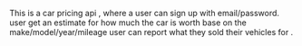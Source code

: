 This is a car pricing api , where a user can sign up with email/password.
user get an estimate for how much the car is worth base on the make/model/year/mileage
user can report what they sold their vehicles for .
